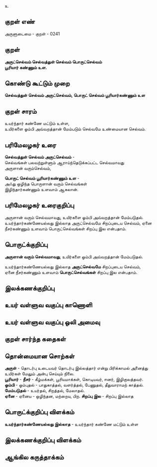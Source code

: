 உ

## குறள் எண் 

அருளுடைமை - குறள் - 0241  

## குறள் 

**அருட்செல்வம் செல்வத்துள் செல்வம் பொருட்செல்வம்  
பூரியார் கண்ணும் உள.**

## கொண்டு கூட்டும் முறை

**செல்வத்துள் செல்வம் அருட்செல்வம், பொருட் செல்வம் பூரியார்கண்ணும் உள**

## குறள் சாரம் 

உயர்ந்தார் கண்ணே மட்டும் உள்ள,  
உயிர்களை ஓம்பி அவ்வறத்தான் மேம்படும் செல்வமே உண்மையான செல்வம்.  

## பரிமேலழகர் உரை

**செல்வத்துள் செல்வம் அருட்செல்வம்** -  
செல்வங்கள் பலவற்றுள்ளும் ஆராய்ந்தெடுக்கப்பட்ட செல்வமாவது  
அருளான் வரும்செல்வம்,  

**பொருட் செல்வம் பூரியார்கண்ணும் உள** -  
அஃது ஒழிந்த பொருளான் வரும் செல்வங்கள்  
இழிந்தார்கண்ணும் உளவாம் ஆகலான்.

## பரிமேலழகர் உரைகுறிப்பு   

அருளான் வரும் செல்வமாவது, உயிர்களை ஓம்பி அவ்வறத்தான் மேம்படுதல்.  
உயர்ந்தார்கண்ணேயல்லது இல்லாத அருட்செல்வமே சிறப்புடைய செல்வம், ஏனை நீசர்கண்ணும் உளவாம் பொருட்செல்வங்கள் சிறப்பு இல என்பதாம்.  

## பொருட்க்குறிப்பு 

**அருளான் வரும் செல்வமாவது**, உயிர்களை ஓம்பி அவ்வறத்தான் மேம்படுதல்.  

உயர்ந்தார்கண்ணேயல்லது இல்லாத **அருட்செல்வமே** சிறப்புடைய செல்வம்,  
ஏனை நீசர்கண்ணும் உளவாம் **பொருட்செல்வங்கள்** சிறப்பு இல என்பதாம்.  

## இலக்கணக்குறிப்பு  


## உயர் வள்ளுவ வகுப்பு காணொளி


## உயர் வள்ளுவ வகுப்பு ஒலி அமைவு 

 
## குறள் சார்ந்த கதைகள் 


## தொன்மையான சொற்கள்  

**அருள்** - தொடர்பு உடையவர் தொடர்பு இல்லத்தார் என்று பிரிக்காமல் அனைத்து உயிர்கள் மேலும் அன்பு செய்யும் நிலை.  
**பூரியார்** - **நீசர்** - கீழ்மக்கள், பூரியமாக்கள், கொடியவர், ஈனர், இழிகுலத்தவர்.    
**ஓம்பி** - ஓம்புதல் - பாதுகாத்தல், வளர்த்தல், பேணுதல், தீதுவாராமற் காத்தல்.  
**மேம்படுதல்** - உயர்தல், சிறத்தல், மேலாதல்.  
**ஏனை** -  ஏனைய - ஒழிந்தன, மற்றைய, பிற.
**சிறப்பு இல** - சிறப்பு இல்லாத 


## பொருட்க்குறிப்பு விளக்கம்

**உயர்ந்தார்கண்ணேயல்லது இல்லாத** - உயர்ந்தார் கண்ணே மட்டும் உள்ள  

## இலக்கணக்குறிப்பு விளக்கம்


## ஆங்கில கருத்தாக்கம் 



